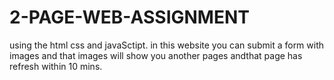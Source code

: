 # 2-PAGE-WEB-ASSIGNMENT
using the html css and javaSctipt.
in this website you can submit a form with images and that images will  show you another pages andthat page has refresh within 10 mins.
